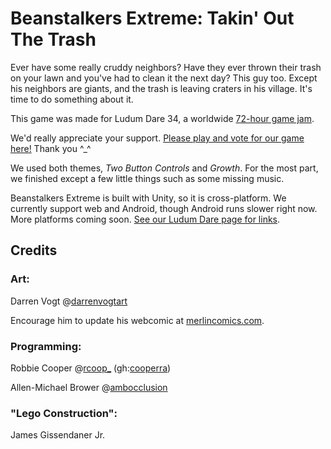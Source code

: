 # Beanstalkers Extreme: Takin' Out The Trash

Ever have some really cruddy neighbors? Have they ever thrown their trash on your lawn and you've had to clean it the next day? This guy too. Except his neighbors are giants, and the trash is leaving craters in his village. It's time to do something about it. 

This game was made for Ludum Dare 34, a worldwide [72-hour game jam](http://ludumdare.com/compo/about-ludum-dare/).

We'd really appreciate your support. [Please play and vote for our game here!](http://ludumdare.com/compo/ludum-dare-34/?action=preview&uid=58187) Thank you ^_^

We used both themes, _Two Button Controls_ and _Growth_. For the most part, we finished except a few little things such as some missing music.

Beanstalkers Extreme is built with Unity, so it is cross-platform. We currently support web and Android, though Android runs slower right now. More platforms coming soon. [See our Ludum Dare page for links](http://ludumdare.com/compo/ludum-dare-34/?action=preview&uid=58187).

## Credits

### Art:

Darren Vogt @[darrenvogtart](https://twitter.com/darrenvogtart)

Encourage him to update his webcomic at [merlincomics.com](http://merlincomics.com).

### Programming:

Robbie Cooper @[rcoop_](https://twitter.com/rcoop_) (gh:[cooperra](https://github.com/cooperra))

Allen-Michael Brower @[ambocclusion](https://twitter.com/ambocclusion)

### "Lego Construction":

James Gissendaner Jr.
